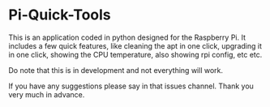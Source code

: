 # Pi-Quick-Tools
  This is an application coded in python designed for the Raspberry Pi. It includes a few quick features, like cleaning the apt in one click, upgrading it in one click, showing the CPU temperature, also showing rpi config, etc etc.

Do note that this is in development and not everything will work.

If you have any suggestions please say in that issues channel. Thank you very much in advance.
